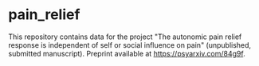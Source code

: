 # pain_relief

This repository contains data for the project "The autonomic pain relief response is independent of self or social influence on pain" (unpublished, submitted manuscript).
Preprint available at https://psyarxiv.com/84g9f.
